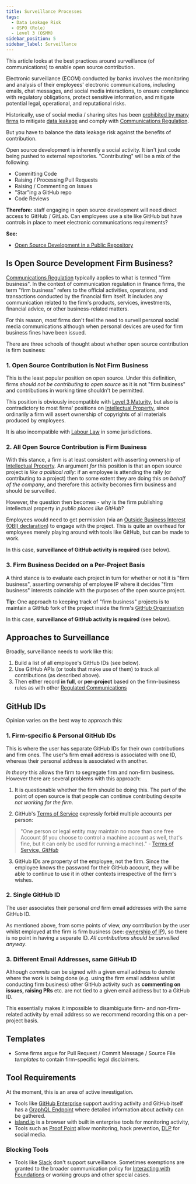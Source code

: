 ```yaml
---
title: Surveillance Processes
tags: 
  - Data Leakage Risk
  - OSPO (Role)
  - Level 3 (OSMM)
sidebar_position: 5
sidebar_label: Surveillance
---
```


This article looks at the best practices around  surveillance (of communications) to enable open source contribution.

<BoxOut title="Communications" image="/img/bok/regs/communications.png" link="../../Regulations/Communication" title="Communications Regulation" linkText="Communication Regulation Details">

Electronic surveillance (ECOM) conducted by banks involves the monitoring and analysis of their employees' electronic communications, including emails, chat messages, and social media interactions, to ensure compliance with regulatory obligations, protect sensitive information, and mitigate potential legal, operational, and reputational risks.


Historically, use of social media / sharing sites has been [prohibited by many firms](../../Artifacts/DLP-Software) to mitigate [data leakage](../../Risks/Data-Leakage-Risk) and comply with [Communications Regulation](../../Regulations/Communication).  

But you have to balance the data leakage risk against the benefits of contribution.  

</BoxOut>

<BoxOut title="What Constitutes 'A Contribution'?" image="/img/bok/warning.png">

Open source development is inherently a social activity.  It isn't just code being pushed to external repositories.  "Contributing" will be a mix of the following:

- Committing Code
- Raising / Processing Pull Requests
- Raising / Commenting on Issues
- "Star"ing a GitHub repo 
- Code Reviews

**Therefore:** staff engaging in open source development will need direct access to GitHub / GitLab.  Can employees use a site like GitHub but have controls in place to meet electronic communications requirements?


**See:**
 
  - [Open Source Development in a Public Repository](Public-Development)

</BoxOut>

## Is Open Source Development Firm Business?

[Communications Regulation](../../Regulations/Communication) typically applies to what is termed "firm business".  In the context of communication regulation in finance firms, the term "firm business" refers to the official activities, operations, and transactions conducted by the financial firm itself. It includes any communication related to the firm's products, services, investments, financial advice, or other business-related matters.

For this reason, _most_ firms don't feel the need to surveil personal social media communications although when personal devices are used for firm  business fines have been issued.  

There are three schools of thought about whether open source contribution is firm business:

### 1. Open Source Contribution is Not Firm Business

This is the least popular position on open source.  Under this definition, firms _should not be contributing to open source_ as it is not "firm business" and contributions in working time shouldn't be permitted.

This position is obviously incompatible with [Level 3 Maturity](../../OSMM/Level-3), but also is contradictory to most firms' positions on [Intellectual Property](../../Regulations/IP), since ordinarily a firm will assert ownership of copyrights of all materials produced by employees.

It is also incompatible with [Labour Law](../../Regulations/Labour) in some jurisdictions.

### 2.  All Open Source Contribution is Firm Business

With this stance, a firm is at least consistent with asserting ownership of [Intellectual Property](../../Regulations/IP).  An argument _for_ this position is that an open source project is _like a political rally_:  if an employee is attending the rally (or contributing to a project) then to some extent they are doing this _on behalf of the company_, and therefore this activity becomes firm business and should be surveilled.

However, the question then becomes - why is the firm publishing intellectual property _in public places like GitHub_?  

Employees would need to get permission (via an [Outside Business Interest (OBI) declaration](https://www.lawinsider.com/dictionary/outside-business-interests)) to engage with the project.  This is quite an overhead for employees merely playing around with tools like GitHub, but can be made to work.

In this case, **surveillance of GitHub activity is required** (see below).

### 3.  Firm Business Decided on a Per-Project Basis

A third stance is to evaluate each project in turn for whether or not it is "firm business", asserting ownership of employee IP where it decides "firm business" interests coincide with the purposes of the open source project.

**Tip:** One approach to keeping track of "firm business" projects is to maintain a GitHub fork of the project inside the firm's [GitHub Organisation](https://docs.github.com/en/get-started/learning-about-github/types-of-github-accounts#organization-accounts)

In this case, **surveillance of GitHub activity is required** (see below).
 
## Approaches to Surveillance

Broadly, surveillance needs to work like this:

1.  Build a list of all employee's GitHub IDs (see below).
2.  Use GitHub APIs (or tools that make use of them) to track all contributions (as described above). 
3.  Then either record **in full**, or **per-project** based on the firm-business rules as with other [Regulated Communications](../../Regulations/Communication)
 
## GitHub IDs

Opinion varies on the best way to approach this:

### 1. Firm-specific & Personal GitHub IDs

This is where the user has separate GitHub IDs for their own contributions and firm ones.  The user's firm email address is associated with one ID, whereas their personal address is associated with another.  

_In theory_ this allows the firm to segregate firm and non-firm business.  However there are several problems with this approach:

1. It is questionable whether the firm should be doing this.  The part of the point of open source is that people can continue contributing despite _not working for the firm_.

2. GitHub's [Terms of Service](https://help.github.com/en/github/site-policy/github-terms-of-service) expressly forbid multiple accounts per person:

 > "One person or legal entity may maintain no more than one free Account (if you choose to control a machine account as well, that's fine, but it can only be used for running a machine)." - [Terms of Service, _GitHub_](https://docs.github.com/en/site-policy/github-terms/github-terms-of-service)
 
3. GitHub IDs are property of the employee, not the firm.  Since the employee knows the password for their GitHub account, they will be able to continue to use it in other contexts irrespective of the firm's wishes.

### 2. Single GitHub ID

The user associates their personal _and_ firm email addresses with the same GitHub ID.  

As mentioned above, from some points of view, _any_ contribution by the user whilst employed at the firm is firm business (see: [ownership of IP](../../Artifacts/CLAs-And-DCOs#Understanding-Copyright)), so there is no point in having a separate ID.  _All contributions should be surveilled anyway_.

### 3. Different Email Addresses, same GitHub ID

Although _commits_ can be signed with a given email address to denote where the work is being done (e.g. using the firm email address whilst conducting firm business) other GitHub activity such as **commenting on issues, raising PRs** etc. are not tied to a given email address but to a GitHub ID.  

This essentially makes it impossible to disambiguate firm- and non-firm-related activity by email address so we recommend recording this on a per-project basis. 

## Templates

 - Some firms argue for Pull Request / Commit Message / Source File _templates_ to contain firm-specific legal disclaimers.

## Tool Requirements

At the moment, this is an area of active investigation.  

 - Tools like [GitHub Enterprise](https://github.com/enterprise) support auditing activity and GitHub itself has a [GraphQL Endpoint](https://docs.github.com/en/graphql) where detailed information about activity can be gathered.
 - [island.io](https://island.io) is a browser with built in enterprise tools for monitoring activity,
 - Tools such as [Proof Point](https://www.proofpoint.com/uk/solutions/social-media-protection-and-compliance) allow monitoring, hack prevention, [DLP](../../Artifacts/DLP-Software) for social media.  

### Blocking Tools

 - Tools like [Slack](https://slack.comro) don't support surveillance.  Sometimes exemptions are granted to the broader communication policy for [Interacting with Foundations](../Level-4/Foundations) or working groups and other special cases.
 
 
 